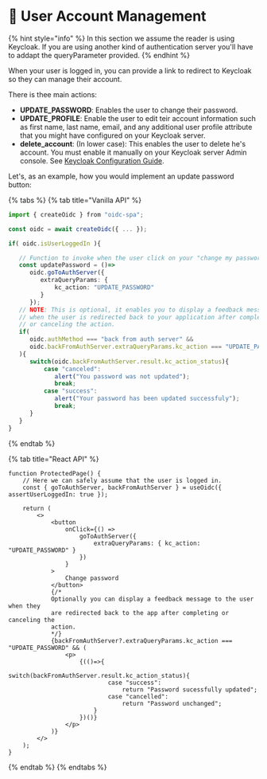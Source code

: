 # 🔐 User Account Management

{% hint style="info" %}
In this section we assume the reader is using Keycloak. If you are using another kind of authentication server you'll have to addapt the queryParameter provided.
{% endhint %}

When your user is logged in, you can provide a link to redirect to Keycloak so they can manage their account.

There is thee main actions:

* **UPDATE\_PASSWORD**: Enables the user to change their password.
* **UPDATE\_PROFILE**: Enable the user to edit teir account information such as first name, last name, email, and any additional user profile attribute that  you might have configured on your Keycloak server.
* **delete\_account**: (In lower case): This enables the user to delete he's account. You must enable it manually on your Keycloak server Admin console. See [Keycloak Configuration Guide](../resources/usage-with-keycloak.md).

Let's, as an example, how you would implement an update password button:

{% tabs %}
{% tab title="Vanilla API" %}
```typescript
import { createOidc } from "oidc-spa";

const oidc = await createOidc({ ... });

if( oidc.isUserLoggedIn ){

   // Function to invoke when the user click on your "change my password" button.
   const updatePassword = ()=>
      oidc.goToAuthServer({
         extraQueryParams: { 
             kc_action: "UPDATE_PASSWORD" 
         }
      });
   // NOTE: This is optional, it enables you to display a feedback message
   // when the user is redirected back to your application after completing
   // or canceling the action.
   if( 
      oidc.authMethod === "back from auth server" &&
      oidc.backFromAuthServer.extraQueryParams.kc_action === "UPDATE_PASSWORD"
   ){
      switch(oidc.backFromAuthServer.result.kc_action_status){
          case "canceled": 
             alert("You password was not updated");
             break;
          case "success":
             alert("Your password has been updated successfuly");
             break;
      }
   }
}
```
{% endtab %}

{% tab title="React API" %}
```tsx
function ProtectedPage() {
    // Here we can safely assume that the user is logged in.
    const { goToAuthServer, backFromAuthServer } = useOidc({ assertUserLoggedIn: true });

    return (
        <>
            <button
                onClick={() =>
                    goToAuthServer({
                        extraQueryParams: { kc_action: "UPDATE_PASSWORD" }
                    })
                }
            >
                Change password
            </button>
            {/* 
            Optionally you can display a feedback message to the user when they
            are redirected back to the app after completing or canceling the
            action.
            */}
            {backFromAuthServer?.extraQueryParams.kc_action === "UPDATE_PASSWORD" && (
                <p>
                    {(()=>{
                        switch(backFromAuthServer.result.kc_action_status){
                            case "success":
                                return "Password sucessfully updated";
                            case "cancelled":
                                return "Password unchanged";
                        }
                    })()}
                </p>
            )}
        </>
    );
}

```
{% endtab %}
{% endtabs %}

